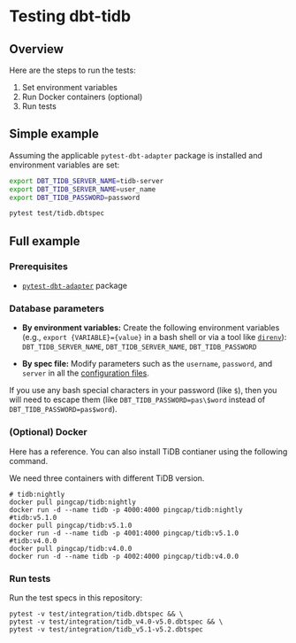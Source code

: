 # Testing dbt-tidb

## Overview

Here are the steps to run the tests:
1. Set environment variables
1. Run Docker containers (optional)
1. Run tests

## Simple example

Assuming the applicable `pytest-dbt-adapter` package is installed and environment variables are set:
```bash
export DBT_TIDB_SERVER_NAME=tidb-server
export DBT_TIDB_SERVER_NAME=user_name
export DBT_TIDB_PASSWORD=password

pytest test/tidb.dbtspec
```

## Full example

### Prerequisites
- [`pytest-dbt-adapter`](https://github.com/dbt-labs/dbt-adapter-tests) package

### Database parameters

* **By environment variables:** Create the following environment variables (e.g., `export {VARIABLE}={value}` in a bash shell or via a tool like [`direnv`](https://direnv.net/)):
     `DBT_TIDB_SERVER_NAME`, 
     `DBT_TIDB_SERVER_NAME`, 
     `DBT_TIDB_PASSWORD`

* **By spec file:** Modify parameters such as the `username`, `password`, and `server` in all the [configuration files](integration/tidb.dbtspec).

If you use any bash special characters in your password (like `$`), then you will need to escape them (like `DBT_TIDB_PASSWORD=pas\$word` instead of `DBT_TIDB_PASSWORD=pas$word`).

### (Optional) Docker

Here has a reference. You can also install TiDB contianer using the following command.

We need three containers with different TiDB version.

```
# tidb:nightly
docker pull pingcap/tidb:nightly
docker run -d --name tidb -p 4000:4000 pingcap/tidb:nightly
#tidb:v5.1.0
docker pull pingcap/tidb:v5.1.0
docker run -d --name tidb -p 4001:4000 pingcap/tidb:v5.1.0
#tidb:v4.0.0
docker pull pingcap/tidb:v4.0.0
docker run -d --name tidb -p 4002:4000 pingcap/tidb:v4.0.0
```



### Run tests

Run the test specs in this repository:
```
pytest -v test/integration/tidb.dbtspec && \
pytest -v test/integration/tidb_v4.0-v5.0.dbtspec && \
pytest -v test/integration/tidb_v5.1-v5.2.dbtspec
```
